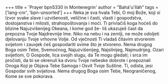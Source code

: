 +++
title = 'Prayer bpn5330 in Montenegrin'
author = "Bahá'u'lláh"
tags = ['lang-cnr', 'bpn-unsorted']
+++
Neka je sva hvala Tebi, O moj Bože, koji si Izvor svake slave i uzvišenosti, veličine i časti, vlasti i gospodstva, dostojanstva i milosti, strahopoštovanja i moći. Ti privlačiš koga hoćeš do blizine Najuzvišenijeg Okeana, i kome god že- liš ukazuješ čast da prepozna Tvoje Najdrevnije Ime. Niko na nebu i na zemlji, ne može odoljeti djelovanju Tvoje vrhovne Volje. Od vječnosti Ti vladaš čitavim stvorenim svijetom i zauvjek ćeš gospodariti svime što je stvoreno. Nema drugog Boga osim Tebe, Svemoćnog, Najuzvišenijeg, Najsilnijeg, Najmudrijeg.
Ozari svijetlom, O Gospode, lica svojih slugu, da Te mogu gledati; i srca im pročisti, da bi se okrenuli ka dvoru Tvoje nebeske dobrote i prepoznali Onoga Koji je Objava Tebe Samoga i Osvit Tvoje Suštine. Ti, odista, jesi Gospodar svih svijetova. Nema drugog Boga osim Tebe, Neograničenog, Kome se sve pokorava.
